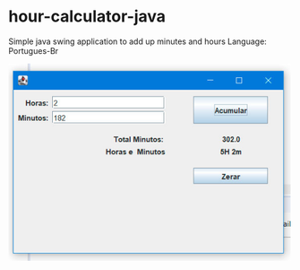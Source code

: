 # hour-calculator-java
Simple java swing application to add up minutes and hours 
Language: Portugues-Br


![Sample image](/Sample.jpg)
